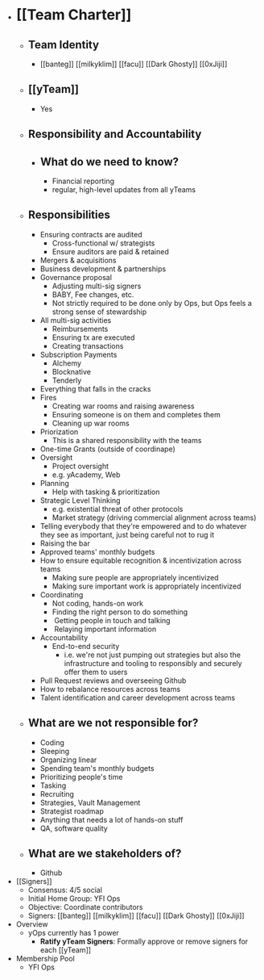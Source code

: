 - # [[Team Charter]]
    - ## Team Identity
        - [[banteg]] [[milkyklim]] [[facu]] [[Dark Ghosty]] [[0xJiji]]
    - ## [[yTeam]]
        - Yes
    - ## Responsibility and Accountability
        - ## What do we need to know?
            - Financial reporting
            - regular, high-level updates from all yTeams
    - ## Responsibilities
        - Ensuring contracts are audited
            - Cross-functional w/ strategists
            - Ensure auditors are paid & retained
        - Mergers & acquisitions
        - Business development & partnerships
        - Governance proposal
            - Adjusting multi-sig signers
            - BABY, Fee changes, etc.
            - Not strictly required to be done only by Ops, but Ops feels a strong sense of stewardship
        - All multi-sig activities
            - Reimbursements
            - Ensuring tx are executed
            - Creating transactions
        - Subscription Payments
            - Alchemy
            - Blocknative
            - Tenderly
        - Everything that falls in the cracks
        - Fires
            - Creating war rooms and raising awareness
            - Ensuring someone is on them and completes them
            - Cleaning up war rooms
        - Priorization
            - This is a shared responsibility with the teams
        - One-time Grants (outside of coordinape)
        - Oversight
            - Project oversight
            - e.g. yAcademy, Web
        - Planning
            - Help with tasking & prioritization
        - Strategic Level Thinking
            - e.g. existential threat of other protocols
            - Market strategy (driving commercial alignment across teams)
        - Telling everybody that they're empowered and to do whatever they see as important, just being careful not to rug it
        - Raising the bar
        - Approved teams' monthly budgets
        - How to ensure equitable recognition & incentivization across teams
            - Making sure people are appropriately incentivized
            - Making sure important work is appropriately incentivized
        - Coordinating
            - Not coding, hands-on work
            - Finding the right person to do something
            -  Getting people in touch and talking
            -  Relaying important information
        - Accountability
            - End-to-end security
                - i.e. we're not just pumping out strategies but also the infrastructure and tooling to responsibly and securely offer them to users
        - Pull Request reviews and overseeing Github
        - How to rebalance resources across teams
        - Talent identification and career development across teams
    - ## What are we not responsible for?
        - Coding
        - Sleeping
        - Organizing linear
        - Spending team's monthly budgets
        - Prioritizing people's time
        - Tasking
        - Recruiting
        - Strategies, Vault Management
        - Strategist roadmap
        - Anything that needs a lot of hands-on stuff
        - QA, software quality
    - ## What are we stakeholders of?
        - Github
- [[Signers]]
    - Consensus: 4/5 social
    - Initial Home Group: YFI Ops
    - Objective: Coordinate contributors
    - Signers: [[banteg]] [[milkyklim]] [[facu]] [[Dark Ghosty]] [[0xJiji]]
- Overview
    - yOps currently has 1 power
        - **Ratify yTeam Signers**: Formally approve or remove signers for each [[yTeam]]
- Membership Pool
    - YFI Ops
